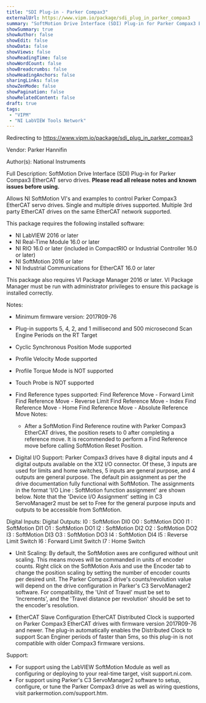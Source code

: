 ```yaml
---
title: "SDI Plug-in - Parker Compax3"
externalUrl: https://www.vipm.io/package/sdi_plug_in_parker_compax3
summary: "SoftMotion Drive Interface (SDI) Plug-in for Parker Compax3 EtherCAT servo drives."
showSummary: true
showAuthor: false
showEdit: false
showData: false
showViews: false
showReadingTime: false
showWordCount: false
showBreadcrumbs: false
showHeadingAnchors: false
sharingLinks: false
showZenMode: false
showPagination: false
showRelatedContent: false
draft: true
tags:
 - "VIPM"
 - "NI LabVIEW Tools Network"
---
```


Redirecting to https://www.vipm.io/package/sdi_plug_in_parker_compax3

Vendor: Parker Hannifin

Author(s): National Instruments
 
Full Description:
SoftMotion Drive Interface (SDI) Plug-in for Parker Compax3 EtherCAT servo drives. **Please read all release notes and known issues before using.**

Allows NI SoftMotion VI's and examples to control Parker Compax3 EtherCAT servo drives. Single and multiple drives supported. Multiple 3rd party EtherCAT drives on the same EtherCAT network supported.

This package requires the following installed software:
- NI LabVIEW 2016 or later
- NI Real-Time Module 16.0 or later
- NI RIO 16.0 or later (included in CompactRIO or Industrial Controller 16.0 or later)
- NI SoftMotion 2016 or later
- NI Industrial Communications for EtherCAT 16.0 or later

This package also requires VI Package Manager 2016 or later.
VI Package Manager must be run with administrator privileges to ensure this package is installed correctly.

Notes:
- Minimum firmware version: 2017R09-76
- Plug-in supports 5, 4, 2, and 1 millisecond and 500 microsecond Scan Engine Periods on the RT Target
- Cyclic Synchronous Position Mode supported
- Profile Velocity Mode supported
- Profile Torque Mode is NOT supported
- Touch Probe is NOT supported
- Find Reference types supported:
  Find Reference Move - Forward Limit
  Find Reference Move - Reverse Limit
  Find Reference Move - Index
  Find Reference Move - Home
  Find Reference Move - Absolute
  Reference Move Notes:
  - After a SoftMotion Find Reference routine with Parker Compax3 EtherCAT drives, the position resets to 0 after completing a reference move. It is recommended to perform a Find Reference move before calling SoftMotion Reset Position.

- Digital I/O Support:
Parker Compax3 drives have 8 digital inputs and 4 digital outputs available on the X12 I/O connector. Of these, 3 inputs are used for limits and home switches, 5 inputs are general purpose, and 4 outputs are general purpose. The default pin assignment as per the drive documentation fully functional with SoftMotion.
The assignments in the format 'I/O Line : SoftMotion function assignment' are shown below. Note that the 'Device I/O Assignment' setting in C3 ServoManager2 must be set to Free for the general purpose inputs and outputs to be accessible from SoftMotion.

Digital Inputs:			                            Digital Outputs:
I0 : SoftMotion DI0                       O0 : SoftMotion DO0
I1 : SoftMotion DI1		                     O1 : SoftMotion DO1
I2 : SoftMotion DI2	                     	O2 : SoftMotion DO2
I3 : SoftMotion DI3		                     O3 : SoftMotion DO3
I4 : SoftMotion DI4
I5 : Reverse Limit Switch
I6 : Forward Limit Switch
I7 : Home Switch

- Unit Scaling:
By default, the SoftMotion axes are configured without unit scaling. This means moves will be commanded in units of encoder counts. Right click on the SoftMotion Axis and use the Encoder tab to change the position scaling by setting the number of encoder counts per desired unit.
The Parker Compax3 drive's counts/revolution value will depend on the drive configuration in Parker's C3 ServoManager2 software. For compatibility, the 'Unit of Travel' must be set to 'Increments', and the 'Travel distance per revolution' should be set to the encoder's resolution.

- EtherCAT Slave Configuration
EtherCAT Distributed Clock is supported on Parker Compax3 EtherCAT drives with firmware version 2017R09-76 and newer. The plug-in automatically enables the Distributed Clock to support Scan Enginer periods of faster than 5ms, so this plug-in is not compatible with older Compax3 firmware versions.

Support:
- For support using the LabVIEW SoftMotion Module as well as configuring or deploying to your real-time target, visit support.ni.com.
- For support using Parker's C3 ServoManager2 software to setup, configure, or tune the Parker Compax3 drive as well as wiring questions, visit parkermotion.com/support.htm.